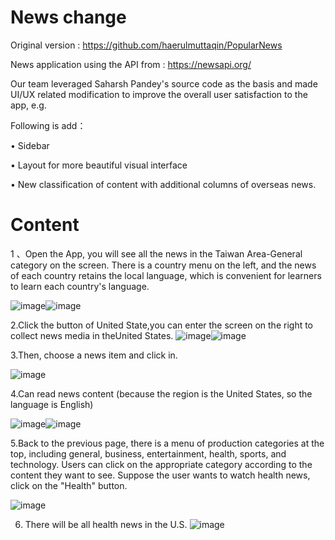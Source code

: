 # News change
Original version : https://github.com/haerulmuttaqin/PopularNews

News application using the API from : https://newsapi.org/

Our team leveraged Saharsh Pandey's source code as the basis and made UI/UX related modification to improve the overall user satisfaction to the app, e.g.

Following is add：

• Sidebar

• Layout for more beautiful visual interface

• New classification of content with additional columns of overseas news.

# Content
 1 、Open the App, you will see all the news in the Taiwan Area-General category on the screen. There is a country menu on the left, and the news of each country retains the local language, which is convenient for learners to learn each country's language.

![image](https://raw.githubusercontent.com/Emily-Weng/Android_News_App/main/images/%E5%9C%961.png)![image](https://raw.githubusercontent.com/Emily-Weng/Android_News_App/main/images/Screenshot-NewsApp-Copy.png)


 2.Click the button of United State,you can enter the screen on the right to collect news media in theUnited States.
![image](https://github.com/Emily-Weng/Android_News_App/blob/main/images/%E8%9E%A2%E5%B9%95%E6%93%B7%E5%8F%96%E7%95%AB%E9%9D%A2%202022-03-31%20200239.png)![image](https://github.com/Emily-Weng/Android_News_App/blob/main/images/%E8%9E%A2%E5%B9%95%E6%93%B7%E5%8F%96%E7%95%AB%E9%9D%A2%202022-03-31%20200255.png)

 3.Then, choose a news item and click in.

![image](https://github.com/Emily-Weng/Android_News_App/blob/main/images/%E8%9E%A2%E5%B9%95%E6%93%B7%E5%8F%96%E7%95%AB%E9%9D%A2%202022-03-31%20200337.png)

 4.Can read news content (because the region is the United States, so the language is English)

![image](https://github.com/Emily-Weng/Android_News_App/blob/main/images/%E8%9E%A2%E5%B9%95%E6%93%B7%E5%8F%96%E7%95%AB%E9%9D%A2%202022-03-31%20200351.png)![image](https://github.com/Emily-Weng/Android_News_App/blob/main/images/%E8%9E%A2%E5%B9%95%E6%93%B7%E5%8F%96%E7%95%AB%E9%9D%A2%202022-03-31%20200404.png)

 5.Back to the previous page, there is a menu of production categories at the top, including general, business, entertainment, health, sports, and technology. Users can click on the appropriate category according to the content they want to see. Suppose the user wants to watch health news, click on the "Health" button.

![image](https://github.com/Emily-Weng/Android_News_App/blob/main/images/%E8%9E%A2%E5%B9%95%E6%93%B7%E5%8F%96%E7%95%AB%E9%9D%A2%202022-03-31%20200420.png)

 6. There will be all health news in the U.S.
![image](https://github.com/Emily-Weng/Android_News_App/blob/main/images/%E8%9E%A2%E5%B9%95%E6%93%B7%E5%8F%96%E7%95%AB%E9%9D%A2%202022-03-31%20200438.png)






